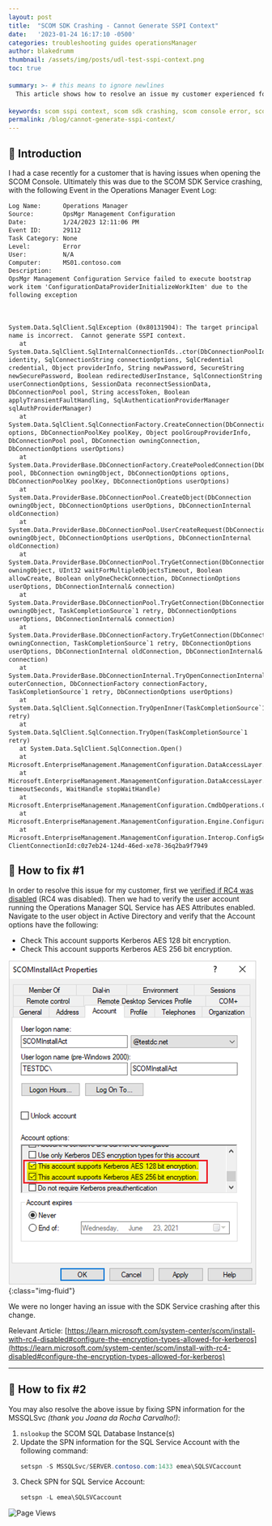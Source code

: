```yaml
---
layout: post
title:  "SCOM SDK Crashing - Cannot Generate SSPI Context"
date:   '2023-01-24 16:17:10 -0500'
categories: troubleshooting guides operationsManager
author: blakedrumm
thumbnail: /assets/img/posts/udl-test-sspi-context.png
toc: true

summary: >- # this means to ignore newlines
  This article shows how to resolve an issue my customer experienced for SCOM SDK crashing due to being unable to generate SSPI context. The customer was running SCOM 2022.

keywords: scom sspi context, scom sdk crashing, scom console error, scom 2022 sdk crashing, opsmgr sdk crash
permalink: /blog/cannot-generate-sspi-context/
---
```


## :book: Introduction
I had a case recently for a customer that is having issues when opening the SCOM Console. Ultimately this was due to the SCOM SDK Service crashing, with the following Event in the Operations Manager Event Log:
```
Log Name:      Operations Manager
Source:        OpsMgr Management Configuration
Date:          1/24/2023 12:11:06 PM
Event ID:      29112
Task Category: None
Level:         Error
User:          N/A
Computer:      MS01.contoso.com
Description:
OpsMgr Management Configuration Service failed to execute bootstrap work item 'ConfigurationDataProviderInitializeWorkItem' due to the following exception



System.Data.SqlClient.SqlException (0x80131904): The target principal name is incorrect.  Cannot generate SSPI context.
   at System.Data.SqlClient.SqlInternalConnectionTds..ctor(DbConnectionPoolIdentity identity, SqlConnectionString connectionOptions, SqlCredential credential, Object providerInfo, String newPassword, SecureString newSecurePassword, Boolean redirectedUserInstance, SqlConnectionString userConnectionOptions, SessionData reconnectSessionData, DbConnectionPool pool, String accessToken, Boolean applyTransientFaultHandling, SqlAuthenticationProviderManager sqlAuthProviderManager)
   at System.Data.SqlClient.SqlConnectionFactory.CreateConnection(DbConnectionOptions options, DbConnectionPoolKey poolKey, Object poolGroupProviderInfo, DbConnectionPool pool, DbConnection owningConnection, DbConnectionOptions userOptions)
   at System.Data.ProviderBase.DbConnectionFactory.CreatePooledConnection(DbConnectionPool pool, DbConnection owningObject, DbConnectionOptions options, DbConnectionPoolKey poolKey, DbConnectionOptions userOptions)
   at System.Data.ProviderBase.DbConnectionPool.CreateObject(DbConnection owningObject, DbConnectionOptions userOptions, DbConnectionInternal oldConnection)
   at System.Data.ProviderBase.DbConnectionPool.UserCreateRequest(DbConnection owningObject, DbConnectionOptions userOptions, DbConnectionInternal oldConnection)
   at System.Data.ProviderBase.DbConnectionPool.TryGetConnection(DbConnection owningObject, UInt32 waitForMultipleObjectsTimeout, Boolean allowCreate, Boolean onlyOneCheckConnection, DbConnectionOptions userOptions, DbConnectionInternal& connection)
   at System.Data.ProviderBase.DbConnectionPool.TryGetConnection(DbConnection owningObject, TaskCompletionSource`1 retry, DbConnectionOptions userOptions, DbConnectionInternal& connection)
   at System.Data.ProviderBase.DbConnectionFactory.TryGetConnection(DbConnection owningConnection, TaskCompletionSource`1 retry, DbConnectionOptions userOptions, DbConnectionInternal oldConnection, DbConnectionInternal& connection)
   at System.Data.ProviderBase.DbConnectionInternal.TryOpenConnectionInternal(DbConnection outerConnection, DbConnectionFactory connectionFactory, TaskCompletionSource`1 retry, DbConnectionOptions userOptions)
   at System.Data.SqlClient.SqlConnection.TryOpenInner(TaskCompletionSource`1 retry)
   at System.Data.SqlClient.SqlConnection.TryOpen(TaskCompletionSource`1 retry)
   at System.Data.SqlClient.SqlConnection.Open()
   at Microsoft.EnterpriseManagement.ManagementConfiguration.DataAccessLayer.ConnectionManagementOperation.Execute()
   at Microsoft.EnterpriseManagement.ManagementConfiguration.DataAccessLayer.DataAccessOperation.ExecuteSynchronously(Int32 timeoutSeconds, WaitHandle stopWaitHandle)
   at Microsoft.EnterpriseManagement.ManagementConfiguration.CmdbOperations.CmdbDataProvider.Initialize()
   at Microsoft.EnterpriseManagement.ManagementConfiguration.Engine.ConfigurationDataProviderInitializeWorkItem.ExecuteWorkItem()
   at Microsoft.EnterpriseManagement.ManagementConfiguration.Interop.ConfigServiceEngineWorkItem.Execute()
ClientConnectionId:c0z7eb24-124d-46ed-xe78-36q2ba9f7949
```

## :page_with_curl: How to fix #1
In order to resolve this issue for my customer, first we [verified if RC4 was disabled](https://learn.microsoft.com/windows-server/identity/ad-fs/operations/manage-ssl-protocols-in-ad-fs#enable-and-disable-rc4) (RC4 was disabled). Then we had to verify the user account running the Operations Manager SQL Service has AES Attributes enabled. Navigate to the user object in Active Directory and verify that the Account options have the following:

 - Check This account supports Kerberos AES 128 bit encryption.
 - Check This account supports Kerberos AES 256 bit encryption.

![Attributes for SCOM Account](/assets/img/posts/attributes-domain-controller.png){:class="img-fluid"}

We were no longer having an issue with the SDK Service crashing after this change.

Relevant Article: [https://learn.microsoft.com/system-center/scom/install-with-rc4-disabled#configure-the-encryption-types-allowed-for-kerberos](https://learn.microsoft.com/system-center/scom/install-with-rc4-disabled#configure-the-encryption-types-allowed-for-kerberos)

---

## :page_with_curl: How to fix #2
You may also resolve the above issue by fixing SPN information for the MSSQLSvc *(thank you Joana da Rocha Carvalho!)*:
1. `nslookup` the SCOM SQL Database Instance(s)
2. Update the SPN information for the SQL Service Account with the following command:
   ```powershell
   setspn -S MSSQLSvc/SERVER.contoso.com:1433 emea\SQLSVCaccount
   ```
3. Check SPN for SQL Service Account:
   ```powershell
   setspn -L emea\SQLSVCaccount
   ```

![Page Views](https://counter.blakedrumm.com/count/tag.svg?url=blakedrumm.com/blog/cannot-generate-sspi-context/)

<!--
Having trouble with Pages? Check out our [documentation](https://docs.github.com/categories/github-pages-basics/) or [contact support](https://support.github.com/contact) and we’ll help you sort it out.

Tip:
To add auto-size pictures:
![/assets/img/posts/example.jpg](/assets/img/posts/example.jpg){:class="img-fluid"}
-->
